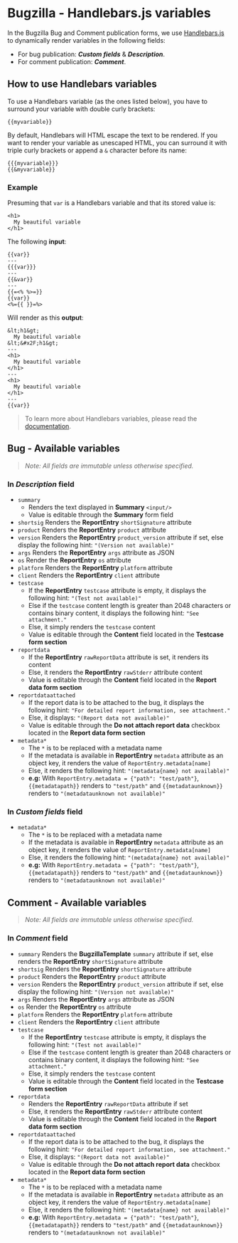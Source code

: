 # Bugzilla - Handlebars.js variables
In the Bugzilla Bug and Comment publication forms, we use [Handlebars.js](https://handlebarsjs.com/) to dynamically render variables in the following fields:
- For bug publication: ***Custom fields*** & ***Description***.
- For comment publication: ***Comment***.

## How to use Handlebars variables
To use a Handlebars variable (as the ones listed below), you have to surround your variable with double curly brackets:
```
{{myvariable}}
```

By default, Handlebars will HTML escape the text to be rendered. If you want to render your variable as unescaped HTML, you can surround it with triple curly brackets or append a `&` character before its name:
```
{{{myvariable}}}
{{&myvariable}}
```

### Example
Presuming that `var` is a Handlebars variable and that its stored value is:
```
<h1>
  My beautiful variable
</h1>
```

The following **input**:
```
{{var}}
---
{{{var}}}
---
{{&var}}
---
{{=<% %>=}}
{{var}}
<%={{ }}=%>
```

Will render as this **output**:
```
&lt;h1&gt;
  My beautiful variable
&lt;&#x2F;h1&gt;
---
<h1>
  My beautiful variable
</h1>
---
<h1>
  My beautiful variable
</h1>
---
{{var}}
```

> To learn more about Handlebars variables, please read the [documentation](https://handlebarsjs.com/guide/).

## Bug - Available variables
> *Note: All fields are immutable unless otherwise specified.*

### In ***Description*** field
- `summary`
    - Renders the text displayed in **Summary** `<input/>`
    - Value is editable through the **Summary** form field
- `shortsig` Renders the **ReportEntry** `shortSignature` attribute
- `product` Renders the **ReportEntry** `product` attribute
- `version` Renders the **ReportEntry** `product_version` attribute if set, else display the following hint: `"(Version not available)"`
- `args` Renders the **ReportEntry** `args` attribute as JSON 
- `os` Render the **ReportEntry** `os` attribute
- `platform` Renders the **ReportEntry** `platform` attribute
- `client` Renders the **ReportEntry** `client` attribute
- `testcase`
    - If the **ReportEntry** `testcase` attribute is empty, it displays the following hint: `"(Test not available)"`
    - Else if the `testcase` content length is greater than 2048 characters or contains binary content, it displays the following hint: `"See attachment."`
    - Else, it simply renders the `testcase` content
    - Value is editable through the **Content** field located in the **Testcase form section**
- `reportdata`
    - If the **ReportEntry** `rawReportData` attribute is set, it renders its content
    - Else, it renders the **ReportEntry** `rawStderr` attribute content
    - Value is editable through the **Content** field located in the **Report data form section**
- `reportdataattached`
    - If the report data is to be attached to the bug, it displays the following hint: `"For detailed report information, see attachment."`
    - Else, it displays: `"(Report data not available)"`
    - Value is editable through the **Do not attach report data** checkbox located in the **Report data form section**
- `metadata*`
    - The `*` is to be replaced with a metadata name
    - If the metadata is available in **ReportEntry** `metadata` attribute as an object key, it renders the value of `ReportEntry.metadata[name]`
    - Else, it renders the following hint: `"(metadata{name} not available)"`
    - **e.g:** With `ReportEntry.metadata = {"path": "test/path"}`, `{{metadatapath}}` renders to `"test/path"` and `{{metadataunknown}}` renders to `"(metadataunknown not available)"`

### In ***Custom fields*** field
- `metadata*`
    - The `*` is to be replaced with a metadata name
    - If the metadata is available in **ReportEntry** `metadata` attribute as an object key, it renders the value of `ReportEntry.metadata[name]`
    - Else, it renders the following hint: `"(metadata{name} not available)"`
    - **e.g:** With `ReportEntry.metadata = {"path": "test/path"}`, `{{metadatapath}}` renders to `"test/path"` and `{{metadataunknown}}` renders to `"(metadataunknown not available)"`

## Comment - Available variables
> *Note: All fields are immutable unless otherwise specified.*

### In ***Comment*** field
- `summary` Renders the **BugzillaTemplate** `summary` attribute if set, else renders the **ReportEntry** `shortSignature` attribute
- `shortsig` Renders the **ReportEntry** `shortSignature` attribute
- `product` Renders the **ReportEntry** `product` attribute
- `version` Renders the **ReportEntry** `product_version` attribute if set, else display the following hint: `"(Version not available)"`
- `args` Renders the **ReportEntry** `args` attribute as JSON
- `os` Render the **ReportEntry** `os` attribute
- `platform` Renders the **ReportEntry** `platform` attribute
- `client` Renders the **ReportEntry** `client` attribute
- `testcase`
    - If the **ReportEntry** `testcase` attribute is empty, it displays the following hint: `"(Test not available)"`
    - Else if the `testcase` content length is greater than 2048 characters or contains binary content, it displays the following hint: `"See attachment."`
    - Else, it simply renders the `testcase` content
    - Value is editable through the **Content** field located in the **Testcase form section**
- `reportdata`
    - Renders the **ReportEntry** `rawReportData` attribute if set
    - Else, it renders the **ReportEntry** `rawStderr` attribute content
    - Value is editable through the **Content** field located in the **Report data form section**
- `reportdataattached`
    - If the report data is to be attached to the bug, it displays the following hint: `"For detailed report information, see attachment."`
    - Else, it displays: `"(Report data not available)"`
    - Value is editable through the **Do not attach report data** checkbox located in the **Report data form section**
- `metadata*`
    - The `*` is to be replaced with a metadata name
    - If the metadata is available in **ReportEntry** `metadata` attribute as an object key, it renders the value of `ReportEntry.metadata[name]`
    - Else, it renders the following hint: `"(metadata{name} not available)"`
    - **e.g:** With `ReportEntry.metadata = {"path": "test/path"}`, `{{metadatapath}}` renders to `"test/path"` and `{{metadataunknown}}` renders to `"(metadataunknown not available)"`